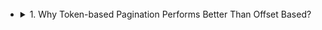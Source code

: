 <style> 
.imgBox{
  display: flex; 
  flex-direction: column; 
  margin: 5%; 
  justify-content: center;
  border: 2px solid black;
}
</style>

<!--  style  -->

###### <!-- ref -->

[implementing api pagination with nodejs, mongoose]: https://cloudnweb.dev/2021/04/pagination-nodejs-mongoose/
[fast and efficient pagination in mongodb]: https://www.codementor.io/@arpitbhayani/fast-and-efficient-pagination-in-mongodb-9095flbqr
[mongoose - what does the exec function do?]: https://stackoverflow.com/questions/31549857/mongoose-what-does-the-exec-function-do
[mongoose .exec()]: https://mongoosejs.com/docs/promises.html
[mongoose index]: https://mongoosejs.com/docs/guide.html#indexes
[mongodb create index]: https://stackoverflow.com/questions/31991710/mongodb-auto-create-index-for-new-collections
[龐大資料庫分頁方案 cursor-based pagination]: https://tec.xenby.com/36-%E9%BE%90%E5%A4%A7%E8%B3%87%E6%96%99%E5%BA%AB%E5%88%86%E9%A0%81%E6%96%B9%E6%A1%88-cursor-based-pagination
[mongodb pagination, fast & consistent]: https://medium.com/swlh/mongodb-pagination-fast-consistent-ece2a97070f3
[why token-based pagination performs better than offset based?]: https://betterprogramming.pub/why-token-based-pagination-performs-better-than-offset-based-465e1139bb33

<!-- ref -->

<!-- 1. Why Token-based Pagination Performs Better Than Offset Based? -->

- <details close>
  <summary>1. Why Token-based Pagination Performs Better Than Offset Based?</summary>

  > DATE: 9.2022

  > REF:
  >
  > 1. [Why Token-based Pagination Performs Better Than Offset Based?]
  > 2. [MongoDB Pagination, Fast & Consistent]
  > 3. [龐大資料庫分頁方案 Cursor-based pagination]
  > 4. [Fast and Efficient Pagination in MongoDB]
  > 5. [Implementing API Pagination with NodeJS, Mongoose]

  <!-- 參考內容 -->

  - <details close>
    <summary>參考內容</summary>

    - 1. MongoDB cursor

      - cursor 都是發送端(my server)自己產生的 object
      - `.find()`

        - mongoDB:

          - 回傳 cursor
          - 以 `.toArray()` 撈資料

          ```javascript
          // mongodb
          ;(async () => {
            const { MongoClient } = require('mongodb')
            const client = new MongoClient(MONGODB_URI)

            await client.connect()
            const db = client.db('collectionName')

            const x1 = db.collection('books').find()
            const y1 = await x1.toArray()
          })()
          ```

        - mongoose:

          - 回傳 data
          - 以 `.cursor()` 產生 cursor

          ```javascript
          ;(async () => {
            const Book = require('./models/book')
            const mongoose = require('mongoose')

            mongoose.connect(MONGODB_URI, {
              useNewUrlParser: true,
              useUnifiedTopology: true,
            })
            const db = mongoose.connection

            // 正常：
            const a = Book.find().cursor()

            // 正常：
            const b = await Book.find()
            const c = Book.find().cursor()

            // d.cursor is not a function：
            const d = await Book.find().exec()
            const e = d.cursor()
          })()
          ```

      > In MongoDB, when the find() method is used to find the documents present in the given collection, then this method returned a pointer which will points to the documents of the collection, now this pointer is known as cursor.

      > Note: If a cursor inactive for 10 min then MongoDB server will automatically close that cursor.

      > In MongoDB parlance, a cursor is an object that you can use to iterate through the results of a query. If you execute a query against a MongoDB server directly, the result is a cursor rather than a bunch of documents. Similarly, the MongoDB Node.js driver will return a cursor from find () . In most cases the cursor API is overkill, so mongoose hides it from you by default.

    - 2. [Mongodb create index]

      > REF: [mongoose index]

      - index VS 臨時 index

        - code 設定： 臨時 index

          - mongodb `db.collection.createIndex()`
          - mongoose `Schema.index()`：啟動時自動 `createIndex()`

        - 平台設定：index

      > But don't be afraid to call createIndex too often. The documentation guarantees that when an index with the same settings already exists, nothing will happen. So you can attach it to some common database operations executed by new users.

      - When your application starts up, Mongoose automatically calls createIndex for each defined index in your schema.

    - 3. [mongoose .exec()]

      > REF: [Mongoose - What does the exec function do?]

      - As far as functionality is concerned, these two are equivalent. However, we recommend using `.exec()` because that gives you better stack traces.

    - 4. Pagination: offset VS token

      - TODO: 在閱讀一次 [Implementing API Pagination with NodeJS, Mongoose]
      - offset:

        - 也就是 mongodb 中的 skip
        - 如 `cursor.skip(<offset>)`, `$skip`

      - token:

        - 以 `$gt` 或 `$lt` 來實作
        - 如 `.find({ _id: { $gt: ObjectId(ID) } })`

    </details>

  <!-- 問題集 -->

  - <details close>
    <summary>問題集</summary>

    - how mongodb cursor work
    - what is mongodb cursor
    - do i need to create a cursor or just find in mongodb
    - does mongoose schema.find() return a cursor
    - best practice of mongoose mongodb token pagination
    - mongoose document to data
    - mongodb, what's difference between temporary index & index
    - mongodb auto index

    </details>

  </details>
